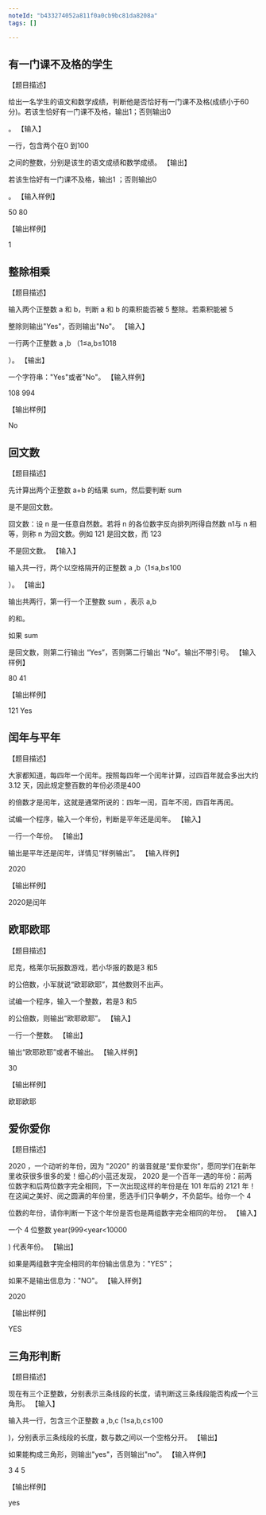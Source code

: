 ```yaml
---
noteId: "b433274052a811f0a0cb9bc81da8208a"
tags: []

---
```


## 有一门课不及格的学生
【题目描述】

给出一名学生的语文和数学成绩，判断他是否恰好有一门课不及格(成绩小于60
分)。若该生恰好有一门课不及格，输出1；否则输出0

。
【输入】

一行，包含两个在0
到100

之间的整数，分别是该生的语文成绩和数学成绩。
【输出】

若该生恰好有一门课不及格，输出1
；否则输出0

。
【输入样例】

50 80

【输出样例】

1

## 整除相乘

【题目描述】

输入两个正整数 a
和 b，判断 a 和 b 的乘积能否被 5 整除。若乘积能被 5

整除则输出"Yes"，否则输出"No"。
【输入】

一行两个正整数 a
,b （1≤a,b≤1018

）。
【输出】

一个字符串："Yes"或者"No"。
【输入样例】

108 994

【输出样例】

No

## 回文数

【题目描述】

先计算出两个正整数 a+b
的结果 sum，然后要判断 sum

是不是回文数。

回文数：设 n
是一任意自然数。若将 n 的各位数字反向排列所得自然数 n1与 n 相等，则称 n 为回文数。例如 121 是回文数，而 123

不是回文数。
【输入】

输入共一行，两个以空格隔开的正整数 a
,b（1≤a,b≤100

）。
【输出】

输出共两行，第一行一个正整数 sum
，表示 a,b

的和。

如果 sum

是回文数，则第二行输出 “Yes”，否则第二行输出 “No”。输出不带引号。
【输入样例】

80 41

【输出样例】

121
Yes

## 闰年与平年
【题目描述】

大家都知道，每四年一个闰年。按照每四年一个闰年计算，过四百年就会多出大约3.12
天，因此规定整百数的年份必须是400

的倍数才是闰年，这就是通常所说的：四年一闰，百年不闰，四百年再闰。

试编一个程序，输入一个年份，判断是平年还是闰年。
【输入】

一行一个年份。
【输出】

输出是平年还是闰年，详情见“样例输出”。
【输入样例】

2020

【输出样例】

2020是闰年

## 欧耶欧耶
【题目描述】

尼克，格莱尔玩报数游戏，若小华报的数是3
和5

的公倍数，小军就说“欧耶欧耶”，其他数则不出声。

试编一个程序，输入一个整数，若是3
和5

的公倍数，则输出“欧耶欧耶”。
【输入】

一行一个整数。
【输出】

输出“欧耶欧耶”或者不输出。
【输入样例】

30

【输出样例】

欧耶欧耶
## 爱你爱你
【题目描述】

2020
，一个动听的年份，因为 "2020" 的谐音就是“爱你爱你”，愿同学们在新年里收获很多很多的爱！细心的小蓝还发现， 2020 是一个百年一遇的年份：前两位数字和后两位数字完全相同，下一次出现这样的年份是在 101 年后的 2121 年！在这闻之美好、阅之圆满的年份里，愿选手们只争朝夕，不负韶华。给你一个 4

位数的年份，请你判断一下这个年份是否也是两组数字完全相同的年份。
【输入】

一个 4
位整数 year(999<year<10000

) 代表年份。
【输出】

如果是两组数字完全相同的年份输出信息为："YES"；

如果不是输出信息为："NO"。
【输入样例】

2020

【输出样例】

YES

## 三角形判断
【题目描述】

现在有三个正整数，分别表示三条线段的长度，请判断这三条线段能否构成一个三角形。
【输入】

输入共一行，包含三个正整数 a
,b,c (1≤a,b,c≤100

)，分别表示三条线段的长度，数与数之间以一个空格分开。
【输出】

如果能构成三角形，则输出"yes"，否则输出"no"。
【输入样例】

3 4 5

【输出样例】

yes
